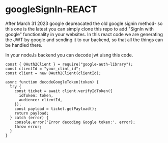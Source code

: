 # googleSignIn-REACT
After March 31 2023 google depreacated the old google signin method- so this one is the latest you can simply clone this repo to add "SignIn with google" functionality in your websites. In this react code we are generating the JWT by google and sending it to our backend, so that all the things can be handled there.

In your nodeJs backend you can decode jwt uisng this code.
```
const { OAuth2Client } = require("google-auth-library");
const clientId = "your_clint_id";
const client = new OAuth2Client(clientId);

async function decodeGoogleToken(token) {
  try {
    const ticket = await client.verifyIdToken({
      idToken: token,
      audience: clientId,
    });
    const payload = ticket.getPayload();
    return payload;
  } catch (error) {
    console.error('Error decoding Google token:', error);
    throw error;
  }
}
```
